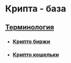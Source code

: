 # Крипта - база

## [Терминология](termins.md)
- ### [Крипто биржи](https://github.com/888CryptoManiac888/crypto/blob/main/termins.md#%D0%B1%D0%B8%D1%80%D0%B6%D0%B8)
- ### [Крипто кошельки](termins.md#%D0%BA%D0%BE%D1%88%D0%B5%D0%BB%D1%8C%D0%BA%D0%B8)

